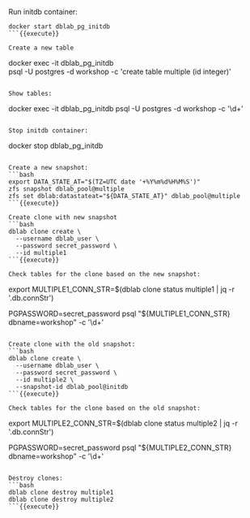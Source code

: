 Run initdb container:
```
docker start dblab_pg_initdb
```{{execute}}

Create a new table
```
docker exec -it dblab_pg_initdb \
  psql -U postgres -d workshop -c 'create table multiple (id integer)'
```{{execute}}

Show tables:
```
docker exec -it dblab_pg_initdb psql -U postgres -d workshop -c '\d+'
```{{execute}}

Stop initdb container:
```
docker stop dblab_pg_initdb
```{{execute}}

Create a new snapshot:
```bash
export DATA_STATE_AT="$(TZ=UTC date '+%Y%m%d%H%M%S')"
zfs snapshot dblab_pool@multiple
zfs set dblab:datastateat="${DATA_STATE_AT}" dblab_pool@multiple
```{{execute}}

Create clone with new snapshot
```bash
dblab clone create \
  --username dblab_user \
  --password secret_password \
  --id multiple1
```{{execute}}

Check tables for the clone based on the new snapshot:
```
export MULTIPLE1_CONN_STR=$(dblab clone status multiple1 | jq -r '.db.connStr')

PGPASSWORD=secret_password psql "${MULTIPLE1_CONN_STR} dbname=workshop" -c '\d+'
```{{execute}}

Create clone with the old snapshot:
```bash
dblab clone create \
  --username dblab_user \
  --password secret_password \
  --id multiple2 \
  --snapshot-id dblab_pool@initdb
```{{execute}}

Check tables for the clone based on the old snapshot:
```
export MULTIPLE2_CONN_STR=$(dblab clone status multiple2 | jq -r '.db.connStr')

PGPASSWORD=secret_password psql "${MULTIPLE2_CONN_STR} dbname=workshop" -c '\d+'
```{{execute}}

Destroy clones:
```bash
dblab clone destroy multiple1
dblab clone destroy multiple2
```{{execute}}

